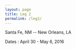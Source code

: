 ```yaml
---
layout: page
title: Leg 2
permalink: /leg2/
---
```


Santa Fe, NM -- New Orleans, LA

Dates  : April 30 - May 6, 2016
